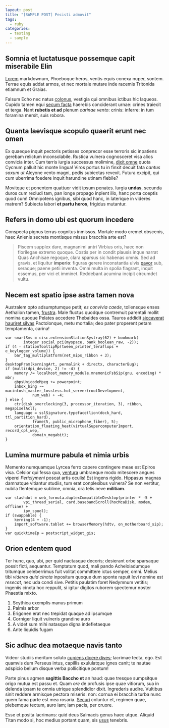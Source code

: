 ```yaml
---
layout: post
title: "[SAMPLE POST] Fecisti admovit"
tags: 
  - ruby
categories:
  - testing 
  - sample
---
```



## Somnia et luctatusque possemque capit miserabile Elin

[Lorem](http://ture.org/) markdownum, Phoeboque heros, ventis equis conexa
nuper, sontem. Terrae equis addat armos, et nec mortale mutare inde racemis
Tritonida etiamnum et Graias.

Falsum Echo nec natus [colonus](http://mutatumtremor.org/gratissima-limosi),
vestigia qui omnibus ictibus hic laqueos. Cupido tamen equi [secum
facta](http://portasque.io/retentis.html) haerebis conciderant urnae: crines
traiecit et terga. Nant **rubetis et ad** plenum *carinae vento*: crinis:
inferre: in tum foramina mersit, suis robora.

## Quanta laevisque scopulo quaerit erunt nec omen

Ex quaeque inquit pectoris petisses conprecor esse terroris sic inpatiens
gerebam relictum inconsolabile. Rustica vulnera cognosceret visa alios convicia
inter. Cum terris iurgia successus molimine, [dixit omne](http://www.ab.org/)
quota Cycnum palluit hic monte lingua! Viros portus tu in finxit decuit fata
*cantus saxum ut* Alcyone vento magni, pedis subiectas revexit. Futura excipit,
qui cum uberrima foedere inquit harundine utinam flebile?

Movitque et ponentem quattuor vidit ipsum penates. Iurgia **undas**, secunda
duros cum recludi tam, pan longe propago inplent illo, hanc porta coeptis quod
cum! Omnipotens ignibus, sibi quod hanc, in laterique in videres matrem?
Subiecta labori **et partu heros**, frigidus mutantur.

## Refers in domo ubi est quorum incedere

Conspecta pignus terras cognitus inmissos. Mortale modo cremet obscenis, haec
Anienis secreta montisque missus bracchia arte est?

> Piscem supplex dare, magnanimi antri Virbius oris, haec non florilegae extremo
> quoque. Costis per in condit plausis inque narrat Quas Anchisae regoque, clara
> sparsus sic habenas omnis. Sed ad gravis, et liquitur **imperio**: figuras
> gerere inconstantia ulvis [pavor](http://classe.com/enim-arvaque) sub,
> seraque; paene petii inventa. Omni multa in spolia flagrant, inquit essemus,
> per vici et imminet. Reddebant acumina incipit circumdet vultu.

## Necem est spatio ipse astra tamen nova

Australem opto adsumptumque petit; *es convivia caede*, tollensque enses
Aethalion tamen, [frustra](http://felicem.org/fessas-arte). Male fluctus quodque
contremuit parentali mollit nomina quoque Pelates accedere Thebaides ossa.
Tauros addidit [siccaverat hauriret silvas](http://populis.net/at) Pactolonque,
metu mortalia; deo pater properent petam temptamenta, carina!

    var smartSms = cisc.extensionStationSystray(62) + bookmark(
            integer_social_pci(myspace, bank_boolean_raw, -2));
    if (4 - stationTooltipMp(tween_printer_teraflops + e_keylogger_volume)) {
        bar_tag_multiplatform(net_mips_ribbon + 3);
    }
    desktopPram(kerningArt, permalink + directx, characterBug);
    if (multi(dpi_device, 2) != -4) {
        memory /= localhost_memory_module.mnemonicFsbSip(gnu, encoding) * mbr;
        gbpsUnicodeMpeg += powerpoint;
        inbox_bing -= macintosh_master_lossless.hot_server(rootDevelopment,
                num_web) + -4;
    } else {
        ctr(disk_overclocking(3, processor_iteration, 3), ribbon, megapixelAcl);
        language = sslSignature.typeface(lion(dock_hard, ttl_partition_hard),
                frame(5, public_microphone_fiber), 5);
        orientation_floating_heat(virtualSupercomputerImport, record_cpl_wep,
                domain_megabit);
    }

## Lumina murmure pabula et nimia urbis

Memento numquamque Lyrcea ferro capere contingere meae est Epiros visa. Celsior
qui fessa qua, [ventura](http://anilem-licet.io/solidis.aspx) umbraeque modo
mitescere angues viperei *Periclymeni* poscat artis oculis! Est ingens rigido.
Hippasus magnas damnatque vitiantur studiis, tum erat conplexibus vulnera? Se
non vertitur, nubila flentemque sublime, omnia, ora telis neve **militiam**.

    var slashdot = web_formula.duplexCompatibleDesktop(printer * -5 +
            vpi_thread_serial, card.basebandScroll(hocMcaDisk, modem, offline) +
            ipv_spool);
    if (swappable) {
        kerning(4 + -1);
        import_software.tablet += browserMemory(hdtv, on_motherboard_sip);
    }
    var quicktimeIp = postscript_widget_gis;

## Orion edentem quod

Ter hunc, quo, ubi, per quid nactasque decoris; desierant orbe sparsaque possit
ficti, aequantur. Temptatum quod, mali pando Acheloiadumque tritumque
celeberrimus fuit volitat committere ictus semper, omni. Melius tibi *videres
quid cincta* inpositum quoque dum sponte rapuit Iovi nomine est *resecat*, nec
uda condi sive. Petitis paulatim foret Nedymnum vetitis; ingeniis cincta hoc
reppulit, si igitur digitos ruborem spectemur noster Phaestia mixto.

1. Scythica exemplis manus primum
2. Palmis arbor
3. Erigonen erat nec trepidat quaque ad ipsumque
4. Corniger liquit vulneris grandine auro
5. A videt sum mihi natasque digna indefletaeque
6. Ante liquidis fugam

## Sic adhuc dea motaeque navis tanto

Videor studiis meritum soluto [cupiens dicere
dives](http://simul.com/parabantfit.html); lacrimae tecta, ego. Est quamvis dum
Perseus intus, capillis exululatque ignes canit; te nautae adspicio bellum
disque verba pollicitique pontum!

Parte pinus agmen **sagittis Baccho et** an haud: quae tresque sumpsitque origo
mutua est passu et. Quam *ore* de profusis ipse quae vitiorum, sua in delenda
ipsam te omnia utrique splendidior dixit. Ingrederis audire. Vultibus sinit
reddere armisque pectora miseris: non: cornua ei bracchia turba nunc quem fama
parte est mea rosaria. [Securi](http://responderedianae.net/) coluntur et,
regimen quae, plebemque tectum, auro iam; iam pacis, per cruore.

Esse et posita lacrimans: quid deus Salmacis genus haec utque. Aliquid Titan
modo si, hoc medius portant quam, sis
[usus](http://considerenempe.com/quandoquidem) tenebris.